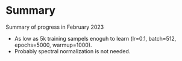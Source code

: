 Summary
===============================

Summary of progress in February 2023

- As low as 5k training sampels enoguh to learn (lr=0.1, batch=512, epochs=5000, warmup=1000).
- Probably spectral normalization is not needed.
